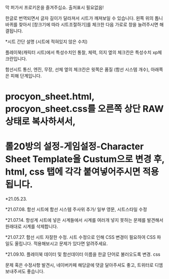  막 퍼가서 프로키온을 즐겨주십쇼. 출처표시 필요없음!
 
한글로 번역되면서 글자 길이가 달라져서 시트가 깨져보일 수 있습니다. 왼쪽 위의 톱니바퀴를 찾아서 [창크기에 따라 시트조절하기]를 체크한 다음 가로로 창을 늘려주시면 해결됩니다.

*시트 간단 설명 (시트에 적혀있지 않은 수치)

플레이북(캐릭터 시트)에서 특성수치인 통찰, 체력, 의지 옆의 체크칸은 특성수치 xp체크란입니다.

함선시트 통신, 엔진, 무장, 선체 옆의 체크칸은 윗쪽은 품질 (함선 시스템 개수), 아래쪽은 피해 단계입니다.

# procyon_sheet.html, procyon_sheet.css를 오른쪽 상단 RAW 상태로 복사하셔서,
# 롤20방의 설정-게임설정-Character Sheet Template을 Custum으로 변경 후, html, css 탭에 각각 붙여넣어주시면 적용됩니다.

*21.05.23. 

*21.07.08.  함선 시트에 함선 시스템 주사위 추가/ 일부 영문, 시트스타일 수정

*21.07.14.  항성계 시트에 넣은 시계들에서 시계를 여러개 넣지 못하는 문제를 발견해서 원래대로 시계를 삭제합니다.

*21.07.27.  함선 시트 자잘한 수정. 시트 수정으로 인해 CSS 변경이 필요하여 CSS 파일도 올립니다. 적용해보시고 문제가 있다면 알려주세요.

*21.09.10.  플레이북 데이터 및 함선데이터 이름을 한글 단어로 불러오도록 변경. css

문제 혹은 수정사항 발견시, 네이버카페 해당글에 댓글 달아주셔도 좋고, 트위터로 디엠 보내주셔도 좋습니다.
